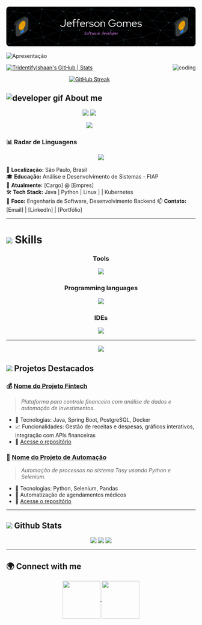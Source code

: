 
![Header](./images/Banner2.png)

![Apresentação](https://readme-typing-svg.demolab.com/?lines=Olá!;Seja+bem+vindo+ao+meu+GitHub.;&center=true&vCenter=true&size=45&width=1000&color=#36BCF7FF&font=Honk&size)


[![TridentifyIshaan's GitHub | Stats](https://stats.quine.sh/TridentifyIshaan/github?theme=dark)](https://quine.sh?utm_source=widgets&utm_campaign=TridentifyIshaan)
<img align="right" alt="coding" height="200" src="https://i.pinimg.com/originals/81/17/8b/81178b47a8598f0c81c4799f2cdd4057.gif">

<!-- Substitua pelo link de uma imagem de banner personalizada -->


<p align="center">
  <a href="https://git.io/streak-stats">
    <img src="https://streak-stats.demolab.com/?center=True&user=Jeffergs&theme=dark" alt="GitHub Streak">
  </a>
</p>



<h2> <img src="https://github.com/HalemoGPA/HalemoGPA/blob/main/images/Developer.gif" alt="developer gif"  height="28px"> About me </h2>


<p align="center">
  <img src="https://github-readme-stats.vercel.app/api?username=Jeffergs&show_icons=true&theme=tokyonight&hide_border=true" width="49%" />
  <img src="https://github-readme-stats.vercel.app/api/top-langs/?username=Jeffergs&layout=compact&theme=tokyonight&hide_border=true" width="49%" />
</p>

<p align="center">
  <img src="https://raw.githubusercontent.com/lowlighter/metrics@latest/metrics.plugin.languages.radar.svg" width="80%" />
</p>

### 📊 Radar de Linguagens

<p align="center">
  <img src="https://raw.githubusercontent.com/Jeffergs/Jeffergs/main/metrics.plugin.languages.radar.svg" width="80%" />
</p>


📍 **Localização:** São Paulo, Brasil  
🎓 **Educação:** Análise e Desenvolvimento de Sistemas - FIAP <br>
💼 **Atualmente:** [Cargo] @ [Empres]  
🛠️ **Tech Stack:** Java | Python | Linux |  | Kubernetes  
🎯 **Foco:** Engenharia de Software, Desenvolvimento Backend 
📫 **Contato:** [Email] | [LinkedIn] | [Portfólio]


---

<h1> <img src = "https://media2.giphy.com/media/QssGEmpkyEOhBCb7e1/giphy.gif?cid=ecf05e47a0n3gi1bfqntqmob8g9aid1oyj2wr3ds3mg700bl&rid=giphy.gif" width = 28px> Skills </h1>

<h3 align="center"> Tools </h3> 

<div align="center">
  <img src="https://skillicons.dev/icons?i=git,figma,linux" width="300" />
</div>

<h3 align="center"> Programming languages </h3> 
<div align="center">
  <img src="https://skillicons.dev/icons?i=java,python" width="200" />
</div>

<!--[![My Skills](https://skillicons.dev/icons?i=js,html,css,wasm)](https://skillicons.dev)  -->

<h3 align="center"> IDEs </h3> 
<div align="center">
  <img src="https://skillicons.dev/icons?i=eclipse,pycharm,vscode" width="300" />
</div>

---

<p align="center">
<img src="https://media.giphy.com/media/WUlplcMpOCEmTGBtBW/giphy.gif" width="100">

<!--<p align="center">
<img src="https://i.ibb.co/QPmHs8r/projects.gif"> -->
<h2> <img src="https://media.giphy.com/media/WUlplcMpOCEmTGBtBW/giphy.gif" width="28"> Projetos Destacados </h2>

### 💰 **[Nome do Projeto Fintech](https://github.com/seu-usuario/nome-do-projeto)**
> *Plataforma para controle financeiro com análise de dados e automação de investimentos.*
- 🔹 Tecnologias: Java, Spring Boot, PostgreSQL, Docker
- 📈 Funcionalidades: Gestão de receitas e despesas, gráficos interativos, integração com APIs financeiras
- 🚀 [Acesse o repositório](https://github.com/seu-usuario/nome-do-projeto)

### 🤖 **[Nome do Projeto de Automação](https://github.com/seu-usuario/nome-do-projeto-automacao)**
> *Automação de processos no sistema Tasy usando Python e Selenium.*
- 🔹 Tecnologias: Python, Selenium, Pandas
- 🤖 Automatização de agendamentos médicos
- 🚀 [Acesse o repositório](https://github.com/seu-usuario/nome-do-projeto-automacao)

---

<h2> <img src = "https://i.pinimg.com/originals/65/c4/f4/65c4f452571be1261e9c623f7da488ac.gif" width = 28px> Github Stats  </h2>

<div align="center">
  <img src="https://github-readme-stats.vercel.app/api?username=Jeffergs&show_icons=true&theme=radical" width="400" />
  <img src="https://github-readme-streak-stats.herokuapp.com/?username=Jeffergs&theme=radical" width="400" />
  <img src=https://github-readme-streak-stats.herokuapp.com/?username=Jeffergs&theme=radical)>
</div>

---

## 🌍 Connect with me

<div align="center">

<a href="mailto:jeffersongs1195@gmail.com">
<img align="center"  height="100" width="100" src="https://github.com/user-attachments/assets/3fdfe405-61cf-47df-8445-40d2207778d3">
</a>

<a  href="https://www.linkedin.com/in/jefferson-g-silva?utm_source=share&utm_campaign=share_via&utm_content=profile&utm_medium=android_app" target=_blank>
<img align="center"  height="100" width="100" src="https://github.com/user-attachments/assets/1b7744ff-9c78-43d9-b5d3-006e61132670">
</a>

</div> <br>
